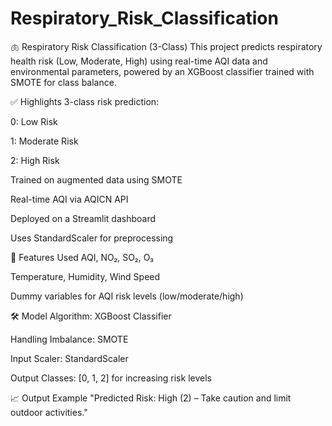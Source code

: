 # Respiratory_Risk_Classification
🫁 Respiratory Risk Classification (3-Class)
This project predicts respiratory health risk (Low, Moderate, High) using real-time AQI data and environmental parameters, powered by an XGBoost classifier trained with SMOTE for class balance.

✅ Highlights
3-class risk prediction:

0: Low Risk

1: Moderate Risk

2: High Risk

Trained on augmented data using SMOTE

Real-time AQI via AQICN API

Deployed on a Streamlit dashboard

Uses StandardScaler for preprocessing

🧠 Features Used
AQI, NO₂, SO₂, O₃

Temperature, Humidity, Wind Speed

Dummy variables for AQI risk levels (low/moderate/high)



🛠️ Model
Algorithm: XGBoost Classifier

Handling Imbalance: SMOTE

Input Scaler: StandardScaler

Output Classes: [0, 1, 2] for increasing risk levels

📈 Output Example
"Predicted Risk: High (2) – Take caution and limit outdoor activities."

